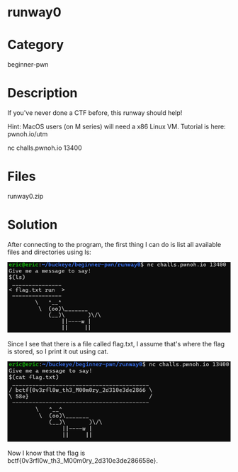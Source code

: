 # runway0
# Category
beginner-pwn
# Description
If you've never done a CTF before, this runway should help!

Hint: MacOS users (on M series) will need a x86 Linux VM. Tutorial is here: pwnoh.io/utm

nc challs.pwnoh.io 13400
# Files
runway0.zip
# Solution
After connecting to the program, the first thing I can do is list all available files and directories using ls:

![alt text](image.png)

Since I see that there is a file called flag.txt, I assume that's where the flag is stored, so I print it out using cat.

![alt text](image-1.png)

Now I know that the flag is bctf{0v3rfl0w_th3_M00m0ry_2d310e3de286658e}.